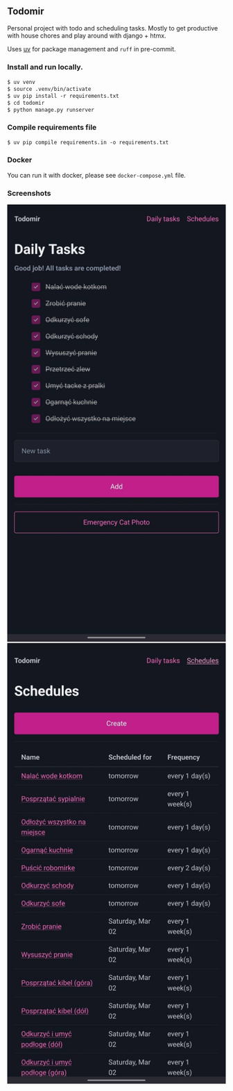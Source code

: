 ## Todomir
Personal project with todo and scheduling tasks.
Mostly to get productive with house chores and play around with django + htmx.

Uses [uv](https://github.com/astral-sh/uv) for package management and `ruff` in pre-commit.


### Install and run locally.
```shell
$ uv venv
$ source .venv/bin/activate
$ uv pip install -r requirements.txt
$ cd todomir 
$ python manage.py runserver
```

### Compile requirements file
```shell
$ uv pip compile requirements.in -o requirements.txt
```

### Docker
You can run it with docker, please see `docker-compose.yml` file.

### Screenshots

![todomir](./screenshots/todomir1.jpeg)
![todomir](./screenshots/todomir2.jpeg)
